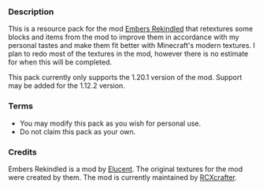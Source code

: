 ### Description
This is a resource pack for the mod [Embers Rekindled](https://modrinth.com/mod/embers) that retextures some blocks and items from the mod to improve them in accordance with my personal tastes and make them fit better with Minecraft's modern textures. I plan to redo most of the textures in the mod, however there is no estimate for when this will be completed.

This pack currently only supports the 1.20.1 version of the mod. Support may be added for the 1.12.2 version.

### Terms
 - You may modify this pack as you wish for personal use.
 - Do not claim this pack as your own.

### Credits
Embers Rekindled is a mod by [Elucent](https://www.curseforge.com/members/elucent_/projects). The original textures for the mod were created by them. The mod is currently maintained by [RCXcrafter](https://modrinth.com/user/RCXcrafter).
